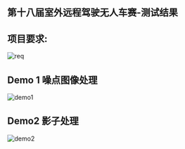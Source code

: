 ## 第十八届室外远程驾驶无人车赛-测试结果

## 项目要求:

![req](F:\Users\liu'hao\Desktop\2\dataset\img\req.png)

## Demo 1 噪点图像处理

![demo1](F:\Users\liu'hao\Desktop\2\dataset\img\demo1.png)

## Demo2 影子处理

![demo2](F:\Users\liu'hao\Desktop\2\dataset\img\demo2.png)
